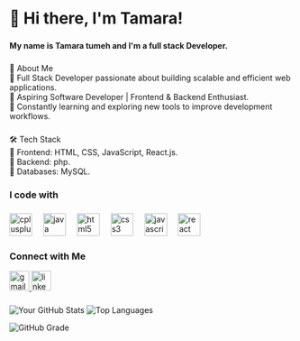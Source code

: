 <h1 align="left">👋 Hi there, I'm Tamara!</h1>

###

<h4 align="left">My name is Tamara tumeh and I'm a full stack Developer.</h4>

###

<p align="left">🚀 About Me<br>🔹 Full Stack Developer passionate about building scalable and efficient web applications.<br>🔹 Aspiring Software Developer | Frontend & Backend Enthusiast.<br>🔹 Constantly learning and exploring new tools to improve development workflows.</p>

###

<p align="left">🛠️ Tech Stack<br>🔹 Frontend: HTML, CSS, JavaScript, React.js.<br>🔹 Backend: php.<br>🔹 Databases:  MySQL.</p>

###

<h3 align="left">I code with</h3>

###

<div align="left">
  <img src="https://cdn.jsdelivr.net/gh/devicons/devicon/icons/cplusplus/cplusplus-original.svg" height="40" alt="cplusplus logo"  />
  <img width="12" />
  <img src="https://cdn.jsdelivr.net/gh/devicons/devicon/icons/java/java-original.svg" height="40" alt="java logo"  />
  <img width="12" />
  <img src="https://cdn.jsdelivr.net/gh/devicons/devicon/icons/html5/html5-original.svg" height="40" alt="html5 logo"  />
  <img width="12" />
  <img src="https://cdn.jsdelivr.net/gh/devicons/devicon/icons/css3/css3-original.svg" height="40" alt="css3 logo"  />
  <img width="12" />
  <img src="https://cdn.jsdelivr.net/gh/devicons/devicon/icons/javascript/javascript-original.svg" height="40" alt="javascript logo"  />
  <img width="12" />
  <img src="https://cdn.jsdelivr.net/gh/devicons/devicon/icons/react/react-original.svg" height="40" alt="react logo"  />
</div>

###
<h3 align="left">Connect with Me</h3>
<div align="left">
    <a href="mailto:tamaratumeh5@gmail.com" target="_blank">
  <img src="https://img.shields.io/static/v1?message=Gmail&logo=gmail&label=&color=D14836&logoColor=white&labelColor=&style=for-the-badge" height="35" alt="gmail logo"  />
        </a>
  <a href="https://www.linkedin.com/in/tamara-tumeh-558678350/" target="_blank">
    <img src="https://img.shields.io/static/v1?message=LinkedIn&logo=linkedin&label=&color=0077B5&logoColor=white&labelColor=&style=for-the-badge" height="35" alt="linkedin logo" />
  </a>
</div>

### 
![Your GitHub Stats](https://github-readme-stats.vercel.app/api?username=tamaratumeh&show_icons=true&theme=radical&card_width=400)
![Top Languages](https://github-readme-stats.vercel.app/api/top-langs/?username=tamaratumeh&layout=compact&theme=radical&hide_border=true&langs_count=6custom_title=Most%50Used%50Programming%50Languages)
 
![GitHub Grade](https://github-readme-stats.vercel.app/api?username=YOUR_GITHUB_USERNAME&show_icons=true&theme=radical&rank_icon=github)


